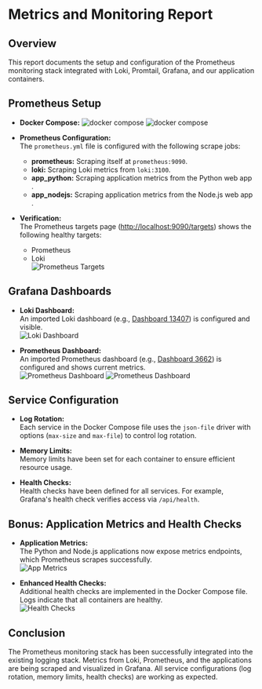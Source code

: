 # Metrics and Monitoring Report

## Overview

This report documents the setup and configuration of the Prometheus monitoring stack integrated with Loki, Promtail, Grafana, and our application containers.

## Prometheus Setup

- **Docker Compose:**
 ![docker compose](screenshots/docker_compose.png) 
 ![docker compose](screenshots/docker_compose2.png)

- **Prometheus Configuration:**  
  The `prometheus.yml` file is configured with the following scrape jobs:
  - **prometheus:** Scraping itself at `prometheus:9090`.
  - **loki:** Scraping Loki metrics from `loki:3100`.
  - **app_python:** Scraping application metrics from the Python web app .
  - **app_nodejs:** Scraping application metrics from the Node.js web app .

- **Verification:**  
  The Prometheus targets page ([http://localhost:9090/targets](http://localhost:9090/targets)) shows the following healthy targets:
  - Prometheus
  - Loki  
  ![Prometheus Targets](screenshots/prometheus_targets.png)

## Grafana Dashboards

- **Loki Dashboard:**  
  An imported Loki dashboard (e.g., [Dashboard 13407](https://grafana.com/grafana/dashboards/13407)) is configured and visible.  
  ![Loki Dashboard](screenshots/loki_dashboard.png)

- **Prometheus Dashboard:**  
  An imported Prometheus dashboard (e.g., [Dashboard 3662](https://grafana.com/grafana/dashboards/3662)) is configured and shows current metrics.  
  ![Prometheus Dashboard](screenshots/prometheus_dashboard.png)
  ![Prometheus Dashboard](screenshots/prometheus_dashboard2.png)
 
## Service Configuration

- **Log Rotation:**  
  Each service in the Docker Compose file uses the `json-file` driver with options (`max-size` and `max-file`) to control log rotation.

- **Memory Limits:**  
  Memory limits have been set for each container to ensure efficient resource usage.

- **Health Checks:**  
  Health checks have been defined for all services. For example, Grafana's health check verifies access via `/api/health`.

## Bonus: Application Metrics and Health Checks

- **Application Metrics:**  
  The Python and Node.js applications now expose metrics endpoints, which Prometheus scrapes successfully.  
  ![App Metrics](screenshots/app_metrics.png)

- **Enhanced Health Checks:**  
  Additional health checks are implemented in the Docker Compose file. Logs indicate that all containers are healthy.  
  ![Health Checks](screenshots/health_check.png)

## Conclusion

The Prometheus monitoring stack has been successfully integrated into the existing logging stack. Metrics from Loki, Prometheus, and the applications are being scraped and visualized in Grafana. All service configurations (log rotation, memory limits, health checks) are working as expected.

